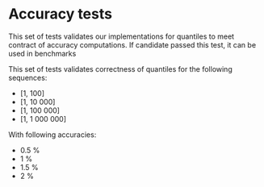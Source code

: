 # Accuracy tests

This set of tests validates our implementations for quantiles to meet contract 
of accuracy computations. If candidate passed this test, it can be used in benchmarks

This set of tests validates correctness of quantiles for the following sequences:

* [1, 100]
* [1, 10 000]
* [1, 100 000]
* [1, 1 000 000]

With following accuracies:

* 0.5 %
* 1 %
* 1.5 %
* 2 %
